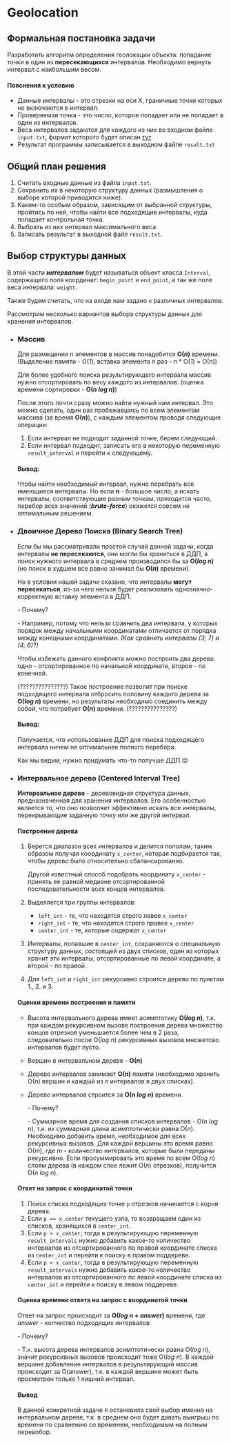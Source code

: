 # Geolocation

## Формальная постановка задачи

Разработать алгоритм определения геолокации объекта: попадание точки в один из **пересекающихся** интервалов. Необходимо вернуть интервал с наибольшим весом. 

#### Пояснения к условию

* Данные интервалы - это отрезки на оси Х, граничные точки которых не включаются в интервал. 
* Проверяемая точка - это число, которое попадает или не попадает в один из интервалов.
* Веса интервалов задаются для каждого из них во входном файле `input.txt`, формат которого будет описан [тут](README.md)
* Результат программы записывается в выходном файле `result.txt`

## Общий план решения

1. Считать входные данные из файла `input.txt`.
2. Сохранить их в некоторую структуру данных (размышления о выборе которой приводятся ниже).
3. Каким-то особым образом, зависящим от выбранной структуры, пройтись по ней, чтобы найти все подходящие интервалы, куда попадает контрольная точка.
4. Выбрать из них интервал максимального веса.
5. Записать результат в выходной файл `result.txt`.

## Выбор структуры данных

В этой части ***интервалом*** будет называться объект класса `Interval`, содержащего поля координат: `begin_point` и `end_point`, а так же поле веса интервала: `weight`.

Также будем считать, что на входе нам задано `n` различных интервалов.

Рассмотрим несколько вариантов выбора структуры данных для хранения интервалов.

* ### Массив
    
    Для размещения n элементов в массив понадобится **O(*n*)** времени. (Выделение памяти - O(*1*), вставка элемента *n* раз - *n* * O(*1*) = O(*n*))
    
    Для более удобного поиска результирующего интервала массив нужно отсортировать по весу каждого из интервалов. (оценка времени сортировки - **O(*n log n*)**)
    
    После этого почти сразу можно найти нужный нам интервал. Это можно сделать, один раз пробежавшись по всем элементам массива (за время **O(*n*)**), с каждым элементом проводя следующие операции:
    
    1) Если интервал не подходит заданной точке, берем следующий.
    2) Если интервал подходит, записать его в некоторую переменную `result_interval` и перейти к следующему.

	#### Вывод:
    
    Чтобы найти необходимый интервал, нужно перебрать все имеющиеся интервалы. Но если ***n*** - большое число, а искать интервалы, соответствующие разным точкам, приходится часто, перебор всех значений (***brute-force***) окажется совсем не оптимальным решением.

* ### Двоичное Дерево Поиска (Binary Search Tree)
	
    Если бы мы рассматривали простой случай данной задачи, когда интервалы **не пересекаются**, они могли бы храниться в ДДП, а поиск нужного интервала в среднем производился бы за **O(*log n*)** (но поиск в худшем все равно занимал бы **O(*n*)** времени). 
    
    Но в условии нашей задачи сказано, что интервалы **могут пересекаться**, из-за чего нельзя будет реализовать однозначно-корректную вставку элемента в ДДП.
    
    *-* Почему?
    
    *-* Например, потому что нельзя сравнить два интервала, у которых порядок между начальными координатами отличается от порядка между конецными координатами. *(Как сравнить интервалы (3; 7) и (4; 6)?)*
    
    Чтобы избежать данного конфликта можно построить два дерева: одно - отсортированное по начальной координате, второе - по конечной. 
    
    (???????????????) Такое построение позволит при поиске подходящего интервала отбросить половину каждого дерева за **O(*log n*)** времени, но результаты необходимо соединить между собой, что потребует **O(*n*)** времени. (???????????????)
    
    #### Вывод:
    
    Получается, что использование ДДП для поиска подходящего интервала ничем не оптимальнее полного перебора.
    
    Как мы видим, нужно придумать что-то получше ДДП.:relieved:
    
* ### Интервальное дерево (Centered Interval Tree)
	
    **Интервальное дерево** - деревовидная структура данных, предназначенная для хранения интервалов. Его особенностью является то, что оно позволяет эффективно искать все интервалы, перекрывающие заданную точку или же другой интервал.
    
	#### Построение дерева
    
    1) Берется диапазон всех интервалов и делится пополам, таким образом получая координату `x_center`, которая подбирается так, чтобы дерево было относительно сбалансированно.
    
    	Другой известный способ подобрать координату `x_center` - принять ее равной медиане отсортированной последовательности всех концов интервалов.

    2) Выделяется три группы интервалов:

		* `left_int` - те, что находятся строго левее `x_center`
		* `right_int` - те, что находятся строго правее `x_center`
		* `center_int` - те, которые содержат `x_center`
	
    3) Интервалы, попавшие в `center_int`, сохраняются о специальную структуру данных, состоящей из двух списков, один из которых хранит эти интервалы, отсортированные по левой координате, а второй - по правой.

    4) Для `left_int` и `right_int` рекурсивно строится дерево по пунктам 1., 2. и 3.

	#### Оценки времени построения и памяти
    
    * Высота интервального дерева имеет асимптотику **O(*log n*)**, т.к. при каждом рекурсивном вызове построения дерева множество концов отрезков уменьшается более чем в 2 раза, следовательно после O(*log n*) рекурсивных вызовов множетсво интервалов будет пусто.

	* Вершин в интервальном дереве - **O(*n*)**

    * Дерево интервалов занимает **O(*n*)** памяти (необходимо хранить O(*n*) вершин и каждый из *n* интервалов в двух списках).

	* Дерево интервалов строится за **O(*n log n*)** времени.

		*-* Почему?
    
    	*-* Суммарное время для создания списков интервалов - O(*n log n*), т.к. их суммарная длина асимптотически равна O(*n*). Необходимо добавить время, необходимое для всех рекурсивных вызовов. Для каждой вершины это время равно O(*m*), где *m* - количество интервалов, которые были переданы рекурсивно. Если просуммировать это время по всем O(*log n*) слоям дерева (в каждом слое лежит O(*n*) отрезков), получится O(*n log n*).
        
	#### Ответ на запрос с координатой точки
    
    1) Поиск списка подходящих точке `p` отрезков начинается с корня дерева.
    2) Если `p == x_center` текущего узла, то возвращаем один из списков, хранящихся в `center_int`.
    3) Если `p > x_center`, тогда в результирующую переменную `result_intervals` нужно добавить какое-то количество интервалов из отсортированного по правой координате списка из `center_int` и перейти к поиску в правом поддереве. 
    4) Если `p < x_center`, тогда в результирующую переменную `result_intervals` нужно добавить какое-то количество интервалов из отсортированного по левой координате списка из `center_int` и перейти к поиску в левом поддереве.

	#### Оценка времени ответа на запрос с координатой точки
    
    Ответ на запрос происходит за **O(*log n + answer*)** времени, где *answer* - колчество подходящих интервалов
    
    *-* Почему?    
    
    *-* Т.к. высота дерева интервалов асимптотически равна O(*log n*), значит рекурсивных вызовов происходит тоже O(*log n*). В каждой вершине добавление интервалов в результирующий массив происходит за O(answer), т.к. в каждой вершине может быть просмотрен только 1 лишний интервал.
    
    #### Вывод
    
    В данной конкретной задаче я остановила свой выбор именно на интервальном дереве, т.к. в среднем оно будет давать выигрыш по времени по сравнению со временем, необходимым на полным перевобор.
